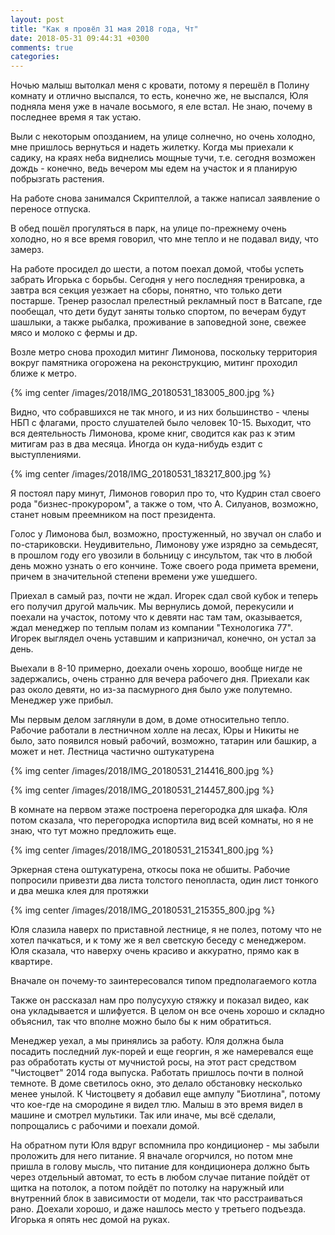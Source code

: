 ```yaml
---
layout: post
title: "Как я провёл 31 мая 2018 года, Чт"
date: 2018-05-31 09:44:31 +0300
comments: true
categories: 
---
```

Ночью малыш вытолкал меня с кровати, потому я перешёл в Полину комнату и отлично выспался, то есть, конечно же, не выспался, Юля подняла меня уже в начале восьмого, я еле встал. Не знаю, почему в последнее время я так устаю.

Выли с некоторым опозданием, на улице солнечно, но очень холодно, мне пришлось вернуться и надеть жилетку. Когда мы приехали к садику, на краях неба виднелись мощные тучи, т.е. сегодня возможен дождь - конечно, ведь вечером мы едем на участок и я планирую побрызгать растения.

На работе снова занимался Скриптеллой, а также написал заявление о переносе отпуска.

В обед пошёл прогуляться в парк, на улице по-прежнему очень холодно, но я все время говорил, что мне тепло и не подавал виду, что замерз.

На работе просидел до шести, а потом поехал домой, чтобы успеть забрать Игорька с борьбы. Сегодня у него последняя тренировка, а завтра вся секция уезжает на сборы, понятно, что только дети постарше. Тренер разослал прелестный рекламный пост в Ватсапе, где пообещал, что дети будут заняты только спортом, по вечерам будут шашлыки, а также рыбалка, проживание в заповедной зоне, свежее мясо и молоко с фермы и др.

Возле метро снова проходил митинг Лимонова, поскольку территория вокруг памятника огорожена на реконструкцию, митинг проходил ближе  к метро.

{% img center /images/2018/IMG_20180531_183005_800.jpg %}

Видно, что собравшихся не так много, и из них большинство - члены НБП с флагами, просто слушателей было человек 10-15. Выходит, что вся деятельность Лимонова, кроме книг, сводится как раз к этим митигам раз в два месяца. Иногда он куда-нибудь ездит с выступлениями.

{% img center /images/2018/IMG_20180531_183217_800.jpg %}

Я постоял пару минут, Лимонов говорил про то, что Кудрин стал своего рода "бизнес-прокурором", а также о том, что А. Силуанов, возможно, станет новым преемником на пост президента.

Голос у Лимонова был, возможно, простуженный, но звучал он слабо и по-стариковски. Неудивительно, Лимонову уже изрядно за семьдесят, в прошлом году его увозили в больницу с инсультом, так что в любой день можно узнать о его кончине. Тоже своего рода примета времени, причем в значительной степени времени уже ушедшего. 

Приехал в самый раз, почти не ждал. Игорек сдал свой кубок и теперь его получил другой мальчик. Мы вернулись домой, перекусили и поехали на участок, потому что к девяти нас там там, оказывается, ждал менеджер по теплым полам из компании "Технологика 77". Игорек выглядел очень уставшим и капризничал, конечно, он устал за день.

Выехали в 8-10 примерно, доехали очень хорошо, вообще нигде не задержались, очень странно для вечера рабочего дня. Приехали как раз около девяти, но из-за пасмурного дня было уже полутемно. Менеджер уже прибыл.

Мы первым делом заглянули в дом, в доме относительно тепло. Рабочие работали в лестничном холле на лесах, Юры и Никиты не было, зато появился новый рабочий, возможно, татарин или башкир, а может и нет. Лестница частично оштукатурена

{% img center /images/2018/IMG_20180531_214416_800.jpg %}

{% img center /images/2018/IMG_20180531_214457_800.jpg %}

В комнате на первом этаже построена перегородка для шкафа. Юля потом сказала, что перегородка испортила вид всей комнаты, но я не знаю, что тут можно предложить еще.

{% img center /images/2018/IMG_20180531_215341_800.jpg %}

Эркерная стена оштукатурена, откосы пока не обшиты. Рабочие попросили привезти два листа толстого пенопласта, один лист тонкого и два мешка клея для протяжки

{% img center /images/2018/IMG_20180531_215355_800.jpg %}

Юля слазила наверх по приставной лестнице, я не полез, потому что не хотел пачкаться, и к тому же я вел светскую беседу с менеджером. Юля сказала, что наверху очень красиво и аккуратно, прямо как в квартире.

Вначале он почему-то заинтересовался типом предполагаемого котла

Также он рассказал нам про полусухую стяжку и показал видео, как она укладывается и шлифуется. В целом он все очень хорошо и складно объяснил, так что вполне можно было бы к ним обратиться.

Менеджер уехал, а мы принялись за работу. Юля должна была посадить последний лук-порей и еще георгин, я же намеревался еще раз обработать кусты от мучнистой росы, на этот раст средством "Чистоцвет" 2014 года выпуска. Работать пришлось почти в полной темноте. В доме светилось окно, это делало обстановку несколько менее унылой. К Чистоцвету я добавил еще ампулу "Биотлина", потому что кое-где на смородине я видел тлю. Малыш в это время видел в машине и смотрел мультики. Так или иначе, мы всё сделали, попрощались с рабочими и поехали домой.

На обратном пути Юля вдруг вспомнила про кондиционер - мы забыли проложить для него питание. Я вначале огорчился, но потом мне пришла в голову мысль, что питание для кондиционера должно быть через отдельный автомат, то есть в любом случае питание пойдёт от щитка на потолок, а потом пойдёт по потолку на наружный или внутренний блок в зависимости от модели, так что расстраиваться рано. Доехали хорошо, и даже нашлось место у третьего подъезда. Игорька я опять нес домой на руках.